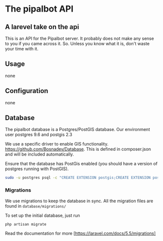 # The pipalbot API 
## A larevel take on the api

This is an API for the Pipalbot server. It probably does not make any sense to you if you came across it. So. Unless you know what it is, don't waste your time with it.

## Usage

none

## Configuration

none


## Database
The pipalbot database is a Postgres/PostGIS database. Our environment user postgres 9.6 and postgis 2.3

We use a specific driver to enable GIS functionality.
https://github.com/Bosnadev/Database. This is defined in composer.json and will be included automatically.

Ensure that the database has PostGis enabled (you should have a version of postgres running with PostGIS).

```bash
sudo -u postgres psql -c "CREATE EXTENSION postgis;CREATE EXTENSION postgis_topology;" gisdata

```

### Migrations
We use migrations to keep the database in sync. All the migration files are found in `database/migrations/`

To set up the initial database, just run
```bash
php artisan migrate
```

Read the documentation for more [https://laravel.com/docs/5.5/migrations]
